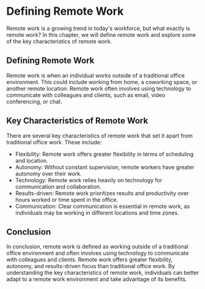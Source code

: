 Defining Remote Work
==========================================================

Remote work is a growing trend in today's workforce, but what exactly is remote work? In this chapter, we will define remote work and explore some of the key characteristics of remote work.

Defining Remote Work
--------------------

Remote work is when an individual works outside of a traditional office environment. This could include working from home, a coworking space, or another remote location. Remote work often involves using technology to communicate with colleagues and clients, such as email, video conferencing, or chat.

Key Characteristics of Remote Work
----------------------------------

There are several key characteristics of remote work that set it apart from traditional office work. These include:

* Flexibility: Remote work offers greater flexibility in terms of scheduling and location.
* Autonomy: Without constant supervision, remote workers have greater autonomy over their work.
* Technology: Remote work relies heavily on technology for communication and collaboration.
* Results-driven: Remote work prioritizes results and productivity over hours worked or time spent in the office.
* Communication: Clear communication is essential in remote work, as individuals may be working in different locations and time zones.

Conclusion
----------

In conclusion, remote work is defined as working outside of a traditional office environment and often involves using technology to communicate with colleagues and clients. Remote work offers greater flexibility, autonomy, and results-driven focus than traditional office work. By understanding the key characteristics of remote work, individuals can better adapt to a remote work environment and take advantage of its benefits.
